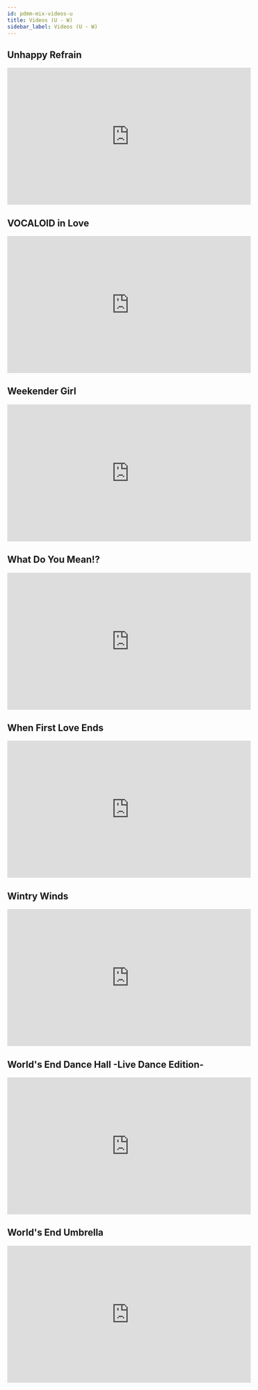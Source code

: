 ```yaml
---
id: pdmm-mix-videos-u
title: Videos (U - W)
sidebar_label: Videos (U - W)
---
```


## Unhappy Refrain
<iframe width="560" height="315" src="https://www.youtube-nocookie.com/embed/bDWcU2CdHZQ?rel=0" frameborder="0" allow="accelerometer; autoplay; encrypted-media; gyroscope; picture-in-picture" allowfullscreen></iframe>

## VOCALOID in Love
<iframe width="560" height="315" src="https://www.youtube-nocookie.com/embed/fYVA_DzquhE?rel=0" frameborder="0" allow="accelerometer; autoplay; encrypted-media; gyroscope; picture-in-picture" allowfullscreen></iframe>

## Weekender Girl
<iframe width="560" height="315" src="https://www.youtube-nocookie.com/embed/QuiomiEb0C8?rel=0" frameborder="0" allow="accelerometer; autoplay; encrypted-media; gyroscope; picture-in-picture" allowfullscreen></iframe>

## What Do You Mean!?
<iframe width="560" height="315" src="https://www.youtube-nocookie.com/embed/o3ieKv6V2vY?rel=0" frameborder="0" allow="accelerometer; autoplay; encrypted-media; gyroscope; picture-in-picture" allowfullscreen></iframe>

## When First Love Ends
<iframe width="560" height="315" src="https://www.youtube-nocookie.com/embed/NX2ptTeQzzo?rel=0" frameborder="0" allow="accelerometer; autoplay; encrypted-media; gyroscope; picture-in-picture" allowfullscreen></iframe>

## Wintry Winds
<iframe width="560" height="315" src="https://www.youtube-nocookie.com/embed/R_BpmrENERI?rel=0" frameborder="0" allow="accelerometer; autoplay; encrypted-media; gyroscope; picture-in-picture" allowfullscreen></iframe>

## World's End Dance Hall -Live Dance Edition-
<iframe width="560" height="315" src="https://www.youtube-nocookie.com/embed/GAUPjtY1pm0?rel=0" frameborder="0" allow="accelerometer; autoplay; encrypted-media; gyroscope; picture-in-picture" allowfullscreen></iframe>

## World's End Umbrella
<iframe width="560" height="315" src="https://www.youtube-nocookie.com/embed/Bos2vTq8sag?rel=0" frameborder="0" allow="accelerometer; autoplay; encrypted-media; gyroscope; picture-in-picture" allowfullscreen></iframe>